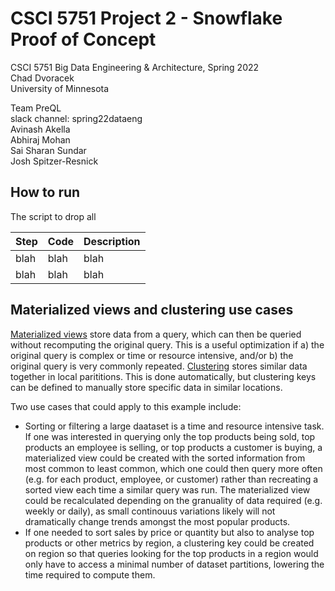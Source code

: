 # CSCI 5751 Project 2 - Snowflake Proof of Concept

CSCI 5751 Big Data Engineering & Architecture, Spring 2022\
Chad Dvoracek\
University of Minnesota

Team PreQL\
slack channel: spring22dataeng\
Avinash Akella\
Abhiraj Mohan\
Sai Sharan Sundar\
Josh Spitzer-Resnick

## How to run

The script to drop all 

| Step | Code | Description |
| --- | --- | --- |
| blah | blah | blah |
| blah | blah | blah |

## Materialized views and clustering use cases

[Materialized views](https://docs.snowflake.com/en/user-guide/views-materialized.html) store data from a query, which can then be queried without recomputing the original query. This is a useful optimization if a) the original query is complex or time or resource intensive, and/or b) the original query is very commonly repeated. [Clustering](https://docs.snowflake.com/en/user-guide/tables-clustering-micropartitions.html) stores similar data together in local parititions. This is done automatically, but clustering keys can be defined to manually store specific data in similar locations.

Two use cases that could apply to this example include:
- Sorting or filtering a large daataset is a time and resource intensive task. If one was interested in querying only the top products being sold, top products an employee is selling, or top products a customer is buying, a materialized view could be created with the sorted information from most common to least common, which one could then query more often (e.g. for each product, employee, or customer) rather than recreating a sorted view each time a similar query was run. The materialized view could be recalculated depending on the granuality of data required (e.g. weekly or daily), as small continouus variations likely will not dramatically change trends amongst the most popular products.
- If one needed to sort sales by price or quantity but also to analyse top products or other metrics by region, a clustering key could be created on region so that queries looking for the top products in a region would only have to access a minimal number of dataset partitions, lowering the time required to compute them.
